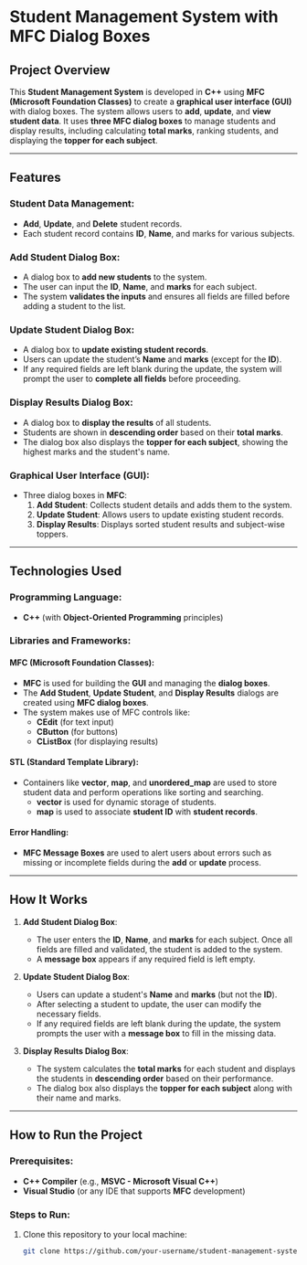 # **Student Management System with MFC Dialog Boxes**

## **Project Overview**

This **Student Management System** is developed in **C++** using **MFC (Microsoft Foundation Classes)** to create a **graphical user interface (GUI)** with dialog boxes. The system allows users to **add**, **update**, and **view student data**. It uses **three MFC dialog boxes** to manage students and display results, including calculating **total marks**, ranking students, and displaying the **topper for each subject**.

---

## **Features**

### **Student Data Management:**
- **Add**, **Update**, and **Delete** student records.
- Each student record contains **ID**, **Name**, and marks for various subjects.

### **Add Student Dialog Box:**
- A dialog box to **add new students** to the system.
- The user can input the **ID**, **Name**, and **marks** for each subject.
- The system **validates the inputs** and ensures all fields are filled before adding a student to the list.

### **Update Student Dialog Box:**
- A dialog box to **update existing student records**.
- Users can update the student’s **Name** and **marks** (except for the **ID**).
- If any required fields are left blank during the update, the system will prompt the user to **complete all fields** before proceeding.

### **Display Results Dialog Box:**
- A dialog box to **display the results** of all students.
- Students are shown in **descending order** based on their **total marks**.
- The dialog box also displays the **topper for each subject**, showing the highest marks and the student's name.

### **Graphical User Interface (GUI):**
- Three dialog boxes in **MFC**:
  1. **Add Student**: Collects student details and adds them to the system.
  2. **Update Student**: Allows users to update existing student records.
  3. **Display Results**: Displays sorted student results and subject-wise toppers.

---

## **Technologies Used**

### **Programming Language:**
- **C++** (with **Object-Oriented Programming** principles)

### **Libraries and Frameworks:**

#### **MFC (Microsoft Foundation Classes):**
- **MFC** is used for building the **GUI** and managing the **dialog boxes**.
- The **Add Student**, **Update Student**, and **Display Results** dialogs are created using **MFC dialog boxes**.
- The system makes use of MFC controls like:
  - **CEdit** (for text input)
  - **CButton** (for buttons)
  - **CListBox** (for displaying results)

#### **STL (Standard Template Library):**
- Containers like **vector**, **map**, and **unordered_map** are used to store student data and perform operations like sorting and searching.
  - **vector** is used for dynamic storage of students.
  - **map** is used to associate **student ID** with **student records**.

#### **Error Handling:**
- **MFC Message Boxes** are used to alert users about errors such as missing or incomplete fields during the **add** or **update** process.

---

## **How It Works**

1. **Add Student Dialog Box**:
   - The user enters the **ID**, **Name**, and **marks** for each subject. Once all fields are filled and validated, the student is added to the system.
   - A **message box** appears if any required field is left empty.

2. **Update Student Dialog Box**:
   - Users can update a student's **Name** and **marks** (but not the **ID**).
   - After selecting a student to update, the user can modify the necessary fields.
   - If any required fields are left blank during the update, the system prompts the user with a **message box** to fill in the missing data.

3. **Display Results Dialog Box**:
   - The system calculates the **total marks** for each student and displays the students in **descending order** based on their performance.
   - The dialog box also displays the **topper for each subject** along with their name and marks.

---

## **How to Run the Project**

### **Prerequisites:**
- **C++ Compiler** (e.g., **MSVC - Microsoft Visual C++**)
- **Visual Studio** (or any IDE that supports **MFC** development)

### **Steps to Run**:

1. Clone this repository to your local machine:
   ```bash
   git clone https://github.com/your-username/student-management-system.git
